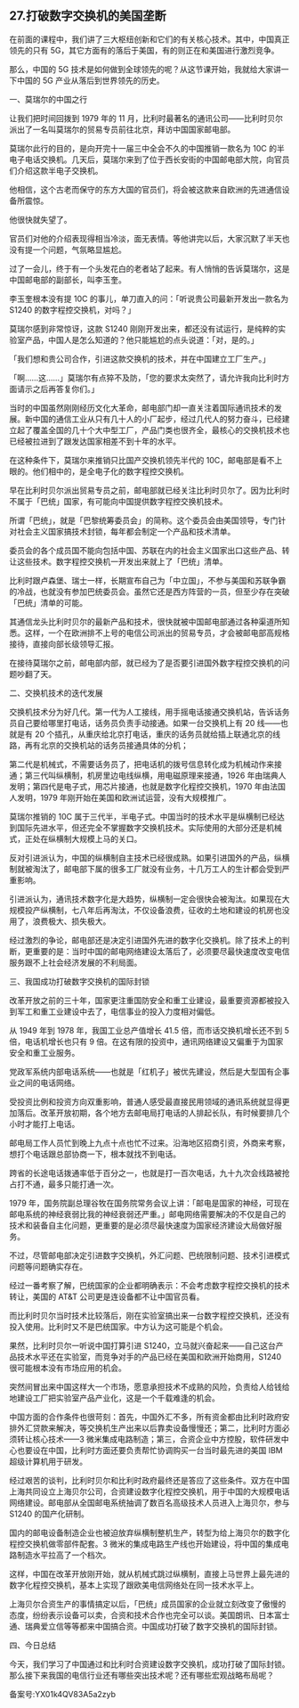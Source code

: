 ## 27.打破数字交换机的美国垄断
在前面的课程中，我们讲了三大枢纽创新和它们的有关核心技术。其中，中国真正领先的只有 5G，其它方面有的落后于美国，有的则正在和美国进行激烈竞争。


那么，中国的 5G 技术是如何做到全球领先的呢？从这节课开始，我就给大家讲一下中国的 5G 产业从落后到世界领先的历史。


一、莫瑞尔的中国之行


让我们把时间回拨到 1979 年的 11 月，比利时最著名的通讯公司——比利时贝尔派出了一名叫莫瑞尔的贸易专员前往北京，拜访中国国家邮电部。


莫瑞尔此行的目的，是向开完十一届三中全会不久的中国推销一款名为 10C 的半电子电话交换机。几天后，莫瑞尔来到了位于西长安街的中国邮电部大院，向官员们介绍这款半电子交换机。


他相信，这个古老而保守的东方大国的官员们，将会被这款来自欧洲的先进通信设备所震惊。


他很快就失望了。


官员们对他的介绍表现得相当冷淡，面无表情。等他讲完以后，大家沉默了半天也没有提一个问题，气氛略显尴尬。


过了一会儿，终于有一个头发花白的老者站了起来。有人悄悄的告诉莫瑞尔，这是中国邮电部的副部长，叫李玉奎。


李玉奎根本没有提 10C 的事儿，单刀直入的问：「听说贵公司最新开发出一款名为 S1240 的数字程控交换机，对吗？」


莫瑞尔感到非常惊讶，这款 S1240 刚刚开发出来，都还没有试运行，是纯粹的实验室产品，中国人是怎么知道的？他只能尴尬的点头说道：「对，是的。」


「我们想和贵公司合作，引进这款交换机的技术，并在中国建立工厂生产。」


「啊……这……」莫瑞尔有点猝不及防，「您的要求太突然了，请允许我向比利时方面请示之后再答复你们。」


当时的中国虽然刚刚经历文化大革命，邮电部门却一直关注着国际通讯技术的发展。新中国的通信工业从只有几十人的小厂起步，经过几代人的努力奋斗，已经建立起了覆盖全国的几十个大中型工厂，产品门类也很齐全，最核心的交换机技术也已经被拉进到了跟发达国家相差不到十年的水平。


在这种条件下，莫瑞尔来推销只比国产交换机领先半代的 10C，邮电部是看不上眼的。他们相中的，是全电子化的数字程控交换机。


早在比利时贝尔派出贸易专员之前，邮电部就已经关注比利时贝尔了。因为比利时不属于「巴统」国家，有可能向中国提供数字程控交换机技术。


所谓「巴统」，就是「巴黎统筹委员会」的简称。这个委员会由美国领导，专门针对社会主义国家搞技术封锁，每年都会制定一个产品和技术清单。


委员会的各个成员国不能向包括中国、苏联在内的社会主义国家出口这些产品、转让这些技术。数字程控交换机一开发出来就上了「巴统」清单。


比利时跟卢森堡、瑞士一样，长期宣布自己为「中立国」，不参与美国和苏联争霸的冷战，也就没有参加巴统委员会。虽然它还是西方阵营的一员，但至少存在突破「巴统」清单的可能。


其通信龙头比利时贝尔的最新产品和技术，很快就被中国邮电部通过各种渠道所知悉。这样，一个在欧洲排不上号的电信公司派出的贸易专员，才会被邮电部高规格接待，直接向部长级领导汇报。


在接待莫瑞尔之前，邮电部内部，就已经为了是否要引进国外数字程控交换机的问题吵翻了天。


二、交换机技术的迭代发展


交换机技术分为好几代。第一代为人工接线，用手摇电话接通交换机站，告诉话务员自己要给哪里打电话，话务员负责手动接通。如果一台交换机上有 20 线——也就是有 20 个插孔，从重庆给北京打电话，重庆的话务员就给插上联通北京的线路，再有北京的交换机站的话务员接通具体的分机；


第二代是机械式，不需要话务员了，把电话机的拨号信息转化成为机械动作来接通；第三代叫纵横制，机房里边电线纵横，用电磁原理来接通，1926 年由瑞典人发明；第四代是电子式，用芯片接通，也就是数字化程控交换机，1970 年由法国人发明，1979 年刚开始在美国和欧洲试运营，没有大规模推广。


莫瑞尔推销的 10C 属于三代半，半电子式。中国当时的技术水平是纵横制已经达到国际先进水平，但还完全不掌握数字交换机技术。实际使用的大部分还是机械式，正处在纵横制大规模上马的关口。


反对引进派认为，中国的纵横制自主技术已经很成熟。如果引进国外的产品，纵横制就被淘汰了，邮电部下属的很多工厂就没有业务，十几万工人的生计都会受到严重影响。


引进派认为，通讯技术数字化是大趋势，纵横制一定会很快会被淘汰。如果现在大规模投产纵横制，七八年后再淘汰，不仅设备浪费，征收的土地和建设的机房也没用了，浪费极大、损失极大。


经过激烈的争论，邮电部还是决定引进国外先进的数字化交换机。除了技术上的判断，更重要的是：当时中国的邮电网络建设太落后了，必须要尽最快速度改变电信服务跟不上社会经济发展的不利局面。


三、我国成功打破数字交换机的国际封锁


改革开放之前的三十年，国家更注重国防安全和重工业建设，最重要资源都被投入到军工和重工业建设中去了，电信事业的投入力度相对偏低。


从 1949 年到 1978 年，我国工业总产值增长 41.5 倍，而市话交换机增长还不到 5 倍，电话机增长也只有 9 倍。在这有限的投资中，通讯网络建设又偏重于为国家安全和重工业服务。


党政军系统内部电话系统——也就是「红机子」被优先建设，然后是大型国有企事业之间的电话网络。


受投资比例和投资方向双重影响，普通人感受最直接民用领域的通讯系统就显得更加落后。改革开放初期，各个地方去邮电局打电话的人排起长队，有时候要排几个小时才能打上电话。


邮电局工作人员忙到晚上九点十点也忙不过来。沿海地区招商引资，外商来考察，想打个电话跟总部协商一下，根本就找不到电话。


跨省的长途电话拨通率低于百分之一，也就是打一百次电话，九十九次会线路被抢占打不通，最多只能打通一次。


1979 年，国务院副总理谷牧在国务院常务会议上讲：「邮电是国家的神经，可现在邮电系统的神经衰弱比我的神经衰弱还严重。」邮电网络需要解决的不仅是自己的技术和装备自主化问题，更重要的是必须尽最快速度为国家经济建设大局做好服务。


不过，尽管邮电部决定引进数字交换机，外汇问题、巴统限制问题、技术引进模式问题等问题确实存在。


经过一番考察了解，巴统国家的企业都明确表示：不会考虑数字程控交换机的技术转让，美国的 AT&T 公司更是连设备都不让中国官员看。


而比利时贝尔当时技术比较落后，刚在实验室搞出来一台数字程控交换机，还没有投入使用。比利时又不是巴统国家。中方认为这可能是个机会。


果然，比利时贝尔一听说中国打算引进 S1240，立马就兴奋起来——自己这台产品技术水平还在实验室，而竞争对手的产品已经在美国和欧洲开始商用，S1240 很可能根本没有市场应用的机会。


突然间冒出来中国这样大一个市场，愿意承担技术不成熟的风险，负责给人给钱给地建设工厂把实验室产品产业化，这是一个千载难逢的机会。


中国方面的合作条件也很苛刻：首先，中国外汇不多，所有资金都由比利时政府安排外汇贷款来解决，等交换机生产出来以后靠卖设备慢慢还；第二，比利时方面必须转让核心技术——3 微米集成电路制造；第三，合资企业中方控股，软件研发中心也要设在中国，比利时方面还要负责帮忙协调购买一台当时最先进的美国 IBM 超级计算机用于研发。


经过艰苦的谈判，比利时贝尔和比利时政府最终还是答应了这些条件。双方在中国上海共同设立上海贝尔公司，合资建设数字化程控交换机，用于中国的大规模电话网络建设。邮电部从全国邮电系统抽调了数百名高级技术人员进入上海贝尔，参与 S1240 的国产化研制。


国内的邮电设备制造企业也被迫放弃纵横制整机生产，转型为给上海贝尔的数字化程控交换机做零部件配套。3 微米的集成电路生产线也开始建设，将中国的集成电路制造水平拉高了一个档次。


这样，中国在改革开放刚开始，就从机械式跳过纵横制，直接上马世界上最先进的数字化程控交换机，基本上实现了跟欧美电信网络处在同一技术水平上。


上海贝尔合资生产的事情搞定以后，「巴统」成员国家的企业就立刻改变了傲慢的态度，纷纷表示设备可以卖，合资和技术合作也完全可以谈。美国朗讯、日本富士通、瑞典爱立信等等都来中国搞合资。中国成功打破了数字交换机的国际封锁。


四、今日总结


今天，我们学习了中国通过和比利时合资建设数字交换机，成功打破了国际封锁。那么接下来我国的电信行业还有哪些突出技术呢？还有哪些宏观战略布局呢？


备案号:YX01k4QV83A5a2zyb

